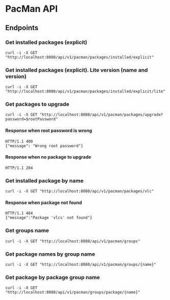 # PacMan API

## Endpoints

### Get installed packages (explicit)
```commandline
curl -i -X GET "http://localhost:8080/api/v1/pacman/packages/installed/explicit"
```

### Get installed packages (explicit). Lite version (name and version)
```commandline
curl -i -X GET "http://localhost:8080/api/v1/pacman/packages/installed/explicit/lite"
```

### Get packages to upgrade
```commandline
curl -i -X GET "http://localhost:8080/api/v1/pacman/packages/upgrade?password=$rootPassword"
```

#### Response when root password is wrong
```
HTTP/1.1 400
{"message": "Wrong root password"}
```

#### Response when no package to upgrade
```
HTTP/1.1 204
```

### Get installed package by name
```commandline
curl -i -X GET "http://localhost:8080/api/v1/pacman/packages/vlc"
```

#### Response when package not found
```
HTTP/1.1 404
{"message":"Package 'vlcs' not found"}
```

### Get groups name
```commandline
curl -i -X GET "http://localhost:8080/api/v1/pacman/groups"
```

### Get package names by group name
```commandline
curl -i -X GET "http://localhost:8080/api/v1/pacman/groups/{name}"
```

### Get package by package group name
```commandline
curl -i -X GET "http://localhost:8080/api/v1/pacman/groups/package/{name}"
```